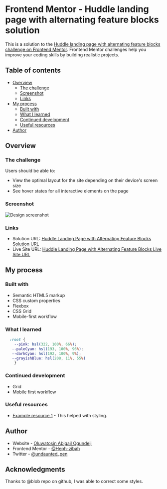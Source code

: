 # Frontend Mentor - Huddle landing page with alternating feature blocks solution

This is a solution to the [Huddle landing page with alternating feature blocks challenge on Frontend Mentor](https://www.frontendmentor.io/challenges/huddle-landing-page-with-alternating-feature-blocks-5ca5f5981e82137ec91a5100). Frontend Mentor challenges help you improve your coding skills by building realistic projects. 

## Table of contents

- [Overview](#overview)
  - [The challenge](#the-challenge)
  - [Screenshot](#screenshot)
  - [Links](#links)
- [My process](#my-process)
  - [Built with](#built-with)
  - [What I learned](#what-i-learned)
  - [Continued development](#continued-development)
  - [Useful resources](#useful-resources)
- [Author](#author)

## Overview

### The challenge

Users should be able to:

- View the optimal layout for the site depending on their device's screen size
- See hover states for all interactive elements on the page

### Screenshot

![Design screenshot](./design/screenshot.jpg)

### Links

- Solution URL: [Huddle Landing Page with Alternating Feature Blocks Solution URL](https://your-solution-url.com)
- Live Site URL: [Huddle Landing Page with Alternating Feature Blocks Live Site URL](https://huddle-page-blocks-frontend.netlify.app/)

## My process

### Built with

- Semantic HTML5 markup
- CSS custom properties
- Flexbox
- CSS Grid
- Mobile-first workflow

### What I learned
```css
  :root {
    --pink: hsl(322, 100%, 66%);
   --paleCyan: hsl(193, 100%, 96%);
   --darkCyan: hsl(192, 100%, 9%);
   --grayishBlue: hsl(208, 11%, 55%)
    }
```

### Continued development
- Grid
- Mobile first workflow
### Useful resources

- [Example resource 1](https://github.com/ana-coimbra/huddle-landing-page-with-alternating-feature-blocks/blob/main/src/style.css) - This helped with styling.

## Author

- Website - [Oluwatosin Abigail Ogundeji](https://medium.com/@oluwatosinhephzibah)
- Frontend Mentor - [@Heph-zibah](https://www.frontendmentor.io/profile/Heph-zibah)
- Twitter - [@undaunted_pen](https://www.twitter.com/undaunted_pen)
## Acknowledgments

Thanks to @blob repo on github, I was able to correct some styles.
